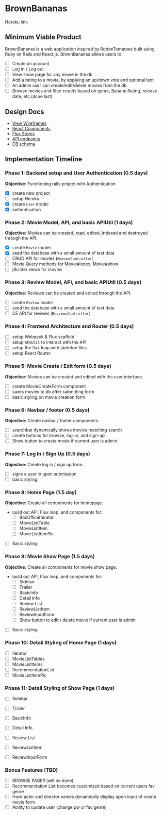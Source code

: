 # BrownBananas

[Heroku link][heroku]

[heroku]: http://www.herokuapp.com

## Minimum Viable Product

BrownBananas is a web application inspired by RottenTomatoes built using Ruby on Rails and React.js. BrownBananas allows users to:

<!-- This is a Markdown checklist. Use it to keep track of your
progress. Put an x between the brackets for a checkmark: [x] -->

- [ ] Create an account
- [ ] Log in / Log out
- [ ] View show page for any movie in the db
- [ ] Add a rating to a movie, by applying an up/down vote and optional text
- [ ] An admin user can create/edit/delete movies from the db
- [ ] Browse movies and filter results based on genre, Banana Rating, release date, etc.(done last)

## Design Docs
* [View Wireframes][views]
* [React Components][components]
* [Flux Stores][stores]
* [API endpoints][api-endpoints]
* [DB schema][schema]

[views]: ./docs/views.md
[components]: ./docs/components.md
[stores]: ./docs/stores.md
[api-endpoints]: ./docs/api-endpoints.md
[schema]: ./docs/schema.md

## Implementation Timeline

### Phase 1: Backend setup and User Authentication (0.5 days)

**Objective:** Functioning rails project with Authentication

- [x] create new project
- [ ] setup Heroku
- [x] create `User` model
- [x] authentication

### Phase 2: Movie Model, API, and basic APIUtil (1 days)

**Objective:** Movies can be created, read, edited, indexed and destroyed through
the API.

- [x] create `Movie` model
- [x] seed the database with a small amount of test data
- [ ] CRUD API for movies (`MoviesController`)
- [ ] Movie Query methods for Movie#index, Movie#show
- [ ] jBuilder views for movies

### Phase 3: Review Model, API, and basic APIUtil (0.5 days)

**Objective:** Reviews can be created and edited through the API.

- [ ] create `Review` model
- [ ] seed the database with a small amount of test data
- [ ] CE API for reviews (`ReviewsController`)

### Phase 4: Frontend Architecture and Router (0.5 days)

- [ ] setup Webpack & Flux scaffold
- [ ] setup `APIUtil` to interact with the API
- [ ] setup the flux loop with skeleton files
- [ ] setup React Router

### Phase 5: Movie Create / Edit form (0.5 days)

**Objective:** Movies can be created and edited with the user interface.

- [ ] create MovieCreateForm component
- [ ] saves movies to db after submitting form
- [ ] basic styling on movie creation form

### Phase 6: Navbar / footer (0.5 days)

**Objective:** Create navbar / footer components.

- [ ] searchbar dynamically shows movies matching search
- [ ] create buttons for browse, log-in, and sign-up
- [ ] Show button to create movie if current user is admin

### Phase 7: Log In / Sign Up (0.5 days)

**Objective:** Create log in / sign up form.

- [ ] signs a user in upon submission
- [ ] basic styling

### Phase 8: Home Page (1.5 day)

**Objective:** Create all components for homepage.

- build out API, Flux loop, and components for:
  - [ ] BoxOfficeIterator
  - [ ] MovieListTable
  - [ ] MovieListItem
  - [ ] MovieListItemPic
- [ ] Basic styling

### Phase 9: Movie Show Page (1.5 days)

**Objective:** Create all components for movie show page.

- build out API, Flux loop, and components for:
  - [ ] Sidebar
  - [ ] Trailer
  - [ ] BasicInfo
  - [ ] Detail Info
  - [ ] Review List
  - [ ] ReviewListItem
  - [ ] ReviewInputForm
  - [ ] Show button to edit / delete movie if current user is admin
- [ ] Basic styling

### Phase 10: Detail Styling of Home Page (1 days)

- [ ] Iterator
- [ ] MovieListTables
- [ ] MovieListItems
- [ ] RecommendationList
- [ ] MovieListItemPic

### Phase 11: Detail Styling of Show Page (1 days)

- [ ] Sidebar
- [ ] Trailer
- [ ] BasicInfo
- [ ] Detail Info
- [ ] Review List
- [ ] ReviewListItem
- [ ] ReviewInputForm


### Bonus Features (TBD)
- [ ] BROWSE PAGE!! (will be done)
- [ ] Recommendation List becomes customized based on current users fav genre
- [ ] Have actor and director names dynamically display upon input of create movie form
- [ ] Ability to update user (change pw or fav genre)
